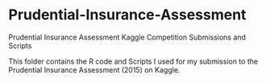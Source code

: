 # Prudential-Insurance-Assessment
Prudential Insurance Assessment Kaggle Competition Submissions and Scripts

This folder contains the R code and Scripts I used for my submission to the Prudential Insurance Assessment (2015) on Kaggle.

